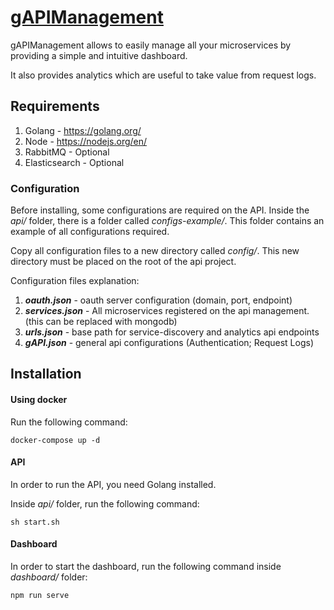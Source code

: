 # [gAPIManagement](https://glintt.github.io/gAPIManagement/)


gAPIManagement allows to easily manage all your microservices by providing a simple and intuitive dashboard.

It also provides analytics which are useful to take value from request logs.


## Requirements

1. Golang - https://golang.org/
2. Node - https://nodejs.org/en/
3. RabbitMQ - Optional
4. Elasticsearch - Optional

### Configuration

Before installing, some configurations are required on the API. Inside the *api/* folder, there is a folder called *configs-example/*. This folder contains an example of all configurations required.

Copy all configuration files to a new directory called *config/*. This new directory must be placed on the root of the api project.


Configuration files explanation:

1. ***oauth.json*** - oauth server configuration (domain, port, endpoint)
2. ***services.json*** - All microservices registered on the api management. (this can be replaced with mongodb)
3. ***urls.json*** - base path for service-discovery and analytics api endpoints
4. ***gAPI.json*** - general api configurations (Authentication; Request Logs) 

## Installation

#### Using docker

Run the following command:

```
docker-compose up -d
```

#### API

In order to run the API, you need Golang installed.

Inside *api/* folder, run the following command:

```
sh start.sh
```


#### Dashboard

In order to start the dashboard, run the following command inside *dashboard/* folder:

```
npm run serve
```


